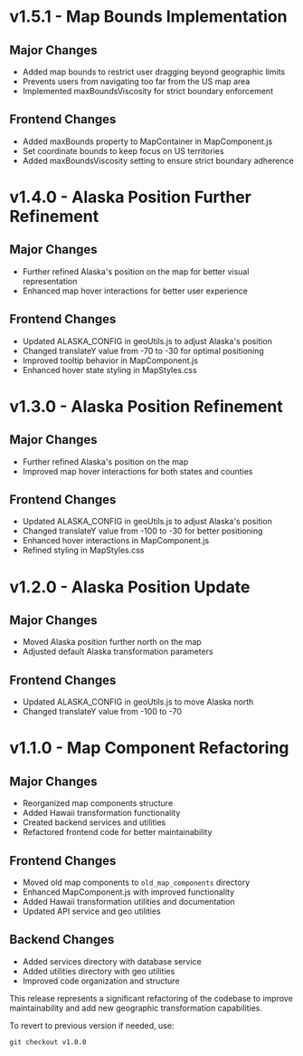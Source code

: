 # v1.5.1 - Map Bounds Implementation

## Major Changes
- Added map bounds to restrict user dragging beyond geographic limits
- Prevents users from navigating too far from the US map area
- Implemented maxBoundsViscosity for strict boundary enforcement

## Frontend Changes
- Added maxBounds property to MapContainer in MapComponent.js
- Set coordinate bounds to keep focus on US territories
- Added maxBoundsViscosity setting to ensure strict boundary adherence

# v1.4.0 - Alaska Position Further Refinement

## Major Changes
- Further refined Alaska's position on the map for better visual representation
- Enhanced map hover interactions for better user experience

## Frontend Changes
- Updated ALASKA_CONFIG in geoUtils.js to adjust Alaska's position
- Changed translateY value from -70 to -30 for optimal positioning
- Improved tooltip behavior in MapComponent.js
- Enhanced hover state styling in MapStyles.css

# v1.3.0 - Alaska Position Refinement

## Major Changes
- Further refined Alaska's position on the map
- Improved map hover interactions for both states and counties

## Frontend Changes
- Updated ALASKA_CONFIG in geoUtils.js to adjust Alaska's position
- Changed translateY value from -100 to -30 for better positioning
- Enhanced hover interactions in MapComponent.js
- Refined styling in MapStyles.css

# v1.2.0 - Alaska Position Update

## Major Changes
- Moved Alaska position further north on the map
- Adjusted default Alaska transformation parameters

## Frontend Changes
- Updated ALASKA_CONFIG in geoUtils.js to move Alaska north
- Changed translateY value from -100 to -70

# v1.1.0 - Map Component Refactoring

## Major Changes
- Reorganized map components structure
- Added Hawaii transformation functionality
- Created backend services and utilities
- Refactored frontend code for better maintainability

## Frontend Changes
- Moved old map components to `old_map_components` directory
- Enhanced MapComponent.js with improved functionality
- Added Hawaii transformation utilities and documentation
- Updated API service and geo utilities

## Backend Changes
- Added services directory with database service
- Added utilities directory with geo utilities
- Improved code organization and structure

This release represents a significant refactoring of the codebase to improve maintainability and add new geographic transformation capabilities.

To revert to previous version if needed, use:
```
git checkout v1.0.0
``` 